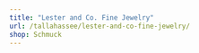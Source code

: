 ```yaml
---
title: "Lester and Co. Fine Jewelry"
url: /tallahassee/lester-and-co-fine-jewelry/
shop: Schmuck
---
```

